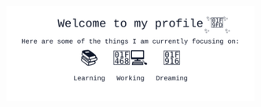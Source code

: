 <div align="center" style="width: 100%;">
  <picture>
    <source media="(prefers-color-scheme: dark)" srcset="https://raw.githubusercontent.com/wrenevens/wrenevens/refs/heads/media/welcome_dark.svg" />
    <source media="(prefers-color-scheme: light)" srcset="https://raw.githubusercontent.com/wrenevens/wrenevens/refs/heads/media/welcome_light.svg" />
    <img src="https://raw.githubusercontent.com/wrenevens/wrenevens/refs/heads/media/welcome_light.svg" alt="Welcome" />
  </picture>
</div>
